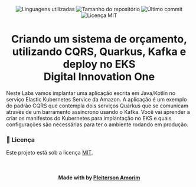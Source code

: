 <!-- Badges session -->
<p align="center">  
  <!-- languages -->
  <img src="https://img.shields.io/github/languages/count/pleiterson/cqrs-quarkus-kafka?style=social" alt="Linguagens utilizadas">
  <!-- repo size -->
  <img src="https://img.shields.io/github/repo-size/Pleiterson/cqrs-quarkus-kafka?style=social" alt="Tamanho do repositório">
  <!-- last commit -->
  <img src="https://img.shields.io/github/last-commit/Pleiterson/cqrs-quarkus-kafka?style=social" alt="Último commit">
  <!-- licence MIT -->
  <img src="https://img.shields.io/github/license/Pleiterson/cqrs-quarkus-kafka?style=social" alt="Licença MIT">
</p>


<!--About session-->
<h1 align="center">Criando um sistema de orçamento, utilizando CQRS, Quarkus, Kafka e deploy no EKS<br>Digital Innovation One</h1>

Neste Labs vamos implantar uma aplicação escrita em Java/Kotlin no serviço Elastic Kubernetes Service da Amazon. A aplicação é um exemplo do padrão CQRS que contempla dois serviços Quarkus que se comunicam através de um barramento assíncrono usando o Kafka. Você vai aprender a criar os manifestos do Kubernetes para implantação no EKS e quais configurações são necessárias para ter o ambiente rodando em produção.

<!--License session-->
<h3>📝 Licença</h3>

Este projeto está sob a licença [MIT](./LICENSE).

<!--Bottom session-->
<br><h4 align=center>Made with by <a target="_blank" href="https://pleiterson.vercel.app" >Pleiterson Amorim</a></h4>
